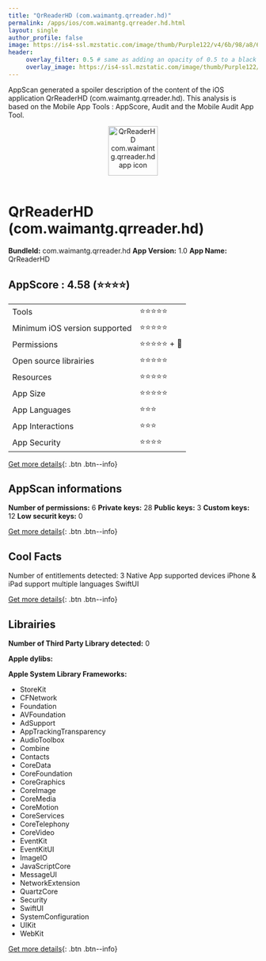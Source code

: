 ```yaml
---
title: "QrReaderHD (com.waimantg.qrreader.hd)"
permalink: /apps/ios/com.waimantg.qrreader.hd.html
layout: single
author_profile: false
image: https://is4-ssl.mzstatic.com/image/thumb/Purple122/v4/6b/98/a8/6b98a80e-61a4-96f6-a84a-0e6caca2f144/AppIcon-1x_U007emarketing-0-7-0-85-220.png/512x512bb.jpg
header: 
     overlay_filter: 0.5 # same as adding an opacity of 0.5 to a black background
     overlay_image: https://is4-ssl.mzstatic.com/image/thumb/Purple122/v4/6b/98/a8/6b98a80e-61a4-96f6-a84a-0e6caca2f144/AppIcon-1x_U007emarketing-0-7-0-85-220.png/512x512bb.jpg
---
```

AppScan generated a spoiler description of the content of the iOS application QrReaderHD (com.waimantg.qrreader.hd). This analysis is based on the Mobile App Tools : AppScore, Audit and the Mobile Audit App Tool.

  
  
<div style="text-align: center;"><img src="https://is4-ssl.mzstatic.com/image/thumb/Purple122/v4/6b/98/a8/6b98a80e-61a4-96f6-a84a-0e6caca2f144/AppIcon-1x_U007emarketing-0-7-0-85-220.png/512x512bb.jpg" width="100" height="100" alt="QrReaderHD com.waimantg.qrreader.hd app icon"></div></br>
  
# QrReaderHD (com.waimantg.qrreader.hd)

**BundleId:** com.waimantg.qrreader.hd
**App Version:** 1.0
**App Name:** QrReaderHD


## AppScore : 4.58 (⭐️⭐️⭐️⭐️) 

<table>
<tr><td> Tools </td><td> ⭐️⭐️⭐️⭐️⭐️ </td></tr>
<tr><td> Minimum iOS version supported </td><td> ⭐️⭐️⭐️⭐️⭐️ </td></tr>
<tr><td> Permissions </td><td> ⭐️⭐️⭐️⭐️⭐️ + 🌟 </td></tr>
<tr><td> Open source librairies </td><td> ⭐️⭐️⭐️⭐️⭐️ </td></tr>
<tr><td> Resources </td><td> ⭐️⭐️⭐️⭐️⭐️ </td></tr>
<tr><td> App Size </td><td> ⭐️⭐️⭐️⭐️⭐️ </td></tr>
<tr><td> App Languages </td><td> ⭐️⭐️⭐️ </td></tr>
<tr><td> App Interactions </td><td> ⭐️⭐️⭐️ </td></tr>
<tr><td> App Security </td><td> ⭐️⭐️⭐️⭐️ </td></tr>
</table>

[Get more details](/pricing.html){: .btn .btn--info}  
  
## AppScan informations 

**Number of permissions:** 6
**Private keys:** 28
**Public keys:** 3
**Custom keys:** 12
**Low securit keys:** 0
  
[Get more details](/pricing.html){: .btn .btn--info}

## Cool Facts

Number of entitlements detected: 3
Native App
supported devices iPhone & iPad
support multiple languages
SwiftUI
  
[Get more details](/pricing.html){: .btn .btn--info}

## Librairies 
**Number of Third Party Library detected:** 0

**Apple dylibs:**


**Apple System Library Frameworks:**
- StoreKit
- CFNetwork
- Foundation
- AVFoundation
- AdSupport
- AppTrackingTransparency
- AudioToolbox
- Combine
- Contacts
- CoreData
- CoreFoundation
- CoreGraphics
- CoreImage
- CoreMedia
- CoreMotion
- CoreServices
- CoreTelephony
- CoreVideo
- EventKit
- EventKitUI
- ImageIO
- JavaScriptCore
- MessageUI
- NetworkExtension
- QuartzCore
- Security
- SwiftUI
- SystemConfiguration
- UIKit
- WebKit


  
[Get more details](/pricing.html){: .btn .btn--info}

